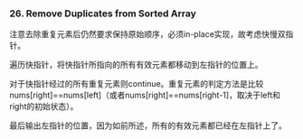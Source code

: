 ### 26. Remove Duplicates from Sorted Array

注意去除重复元素后仍然要求保持原始顺序，必须in-place实现，故考虑快慢双指针。

遍历快指针，将快指针所指向的所有有效元素都移动到左指针的位置上。

对于快指针经过的所有重复元素则continue。重复元素的判定方法是比较nums[right]==nums[left]（或者nums[right]==nums[right-1]，取决于left和right的初始状态）。

最后输出左指针的位置，因为如前所述，所有的有效元素都已经在左指针上了。
